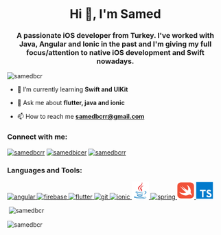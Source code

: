 <h1 align="center">Hi 👋, I'm Samed</h1>
<h3 align="center">A passionate iOS developer from Turkey. I've worked with Java, Angular and Ionic in the past and I'm giving my full focus/attention to native iOS development and Swift nowadays.</h3>

<p align="left"> <img src="https://komarev.com/ghpvc/?username=samedbcr&label=Profile%20views&color=0e75b6&style=flat" alt="samedbcr" /> </p>

- 🌱 I’m currently learning **Swift and UIKit**

- 💬 Ask me about **flutter, java and ionic**

- 📫 How to reach me **samedbcrr@gmail.com**

<h3 align="left">Connect with me:</h3>
<p align="left">
<a href="https://twitter.com/samedbcrr" target="blank"><img align="center" src="https://raw.githubusercontent.com/rahuldkjain/github-profile-readme-generator/master/src/images/icons/Social/twitter.svg" alt="samedbcrr" height="30" width="40" /></a>
<a href="https://linkedin.com/in/samedbicer" target="blank"><img align="center" src="https://raw.githubusercontent.com/rahuldkjain/github-profile-readme-generator/master/src/images/icons/Social/linked-in-alt.svg" alt="samedbicer" height="30" width="40" /></a>
<a href="https://www.hackerrank.com/samedbcrr" target="blank"><img align="center" src="https://raw.githubusercontent.com/rahuldkjain/github-profile-readme-generator/master/src/images/icons/Social/hackerrank.svg" alt="samedbcrr" height="30" width="40" /></a>
</p>

<h3 align="left">Languages and Tools:</h3>
<p align="left"> <a href="https://angular.io" target="_blank"> <img src="https://angular.io/assets/images/logos/angular/angular.svg" alt="angular" width="40" height="40"/> </a> <a href="https://firebase.google.com/" target="_blank"> <img src="https://www.vectorlogo.zone/logos/firebase/firebase-icon.svg" alt="firebase" width="40" height="40"/> </a> <a href="https://flutter.dev" target="_blank"> <img src="https://www.vectorlogo.zone/logos/flutterio/flutterio-icon.svg" alt="flutter" width="40" height="40"/> </a> <a href="https://git-scm.com/" target="_blank"> <img src="https://www.vectorlogo.zone/logos/git-scm/git-scm-icon.svg" alt="git" width="40" height="40"/> </a> <a href="https://ionicframework.com" target="_blank"> <img src="https://upload.wikimedia.org/wikipedia/commons/d/d1/Ionic_Logo.svg" alt="ionic" width="40" height="40"/> </a> <a href="https://www.java.com" target="_blank"> <img src="https://raw.githubusercontent.com/devicons/devicon/master/icons/java/java-original.svg" alt="java" width="40" height="40"/> </a> <a href="https://spring.io/" target="_blank"> <img src="https://www.vectorlogo.zone/logos/springio/springio-icon.svg" alt="spring" width="40" height="40"/> </a> <a href="https://developer.apple.com/swift/" target="_blank"> <img src="https://raw.githubusercontent.com/devicons/devicon/master/icons/swift/swift-original.svg" alt="swift" width="40" height="40"/> </a> <a href="https://www.typescriptlang.org/" target="_blank"> <img src="https://raw.githubusercontent.com/devicons/devicon/master/icons/typescript/typescript-original.svg" alt="typescript" width="40" height="40"/> </a> </p>

<p>&nbsp;<img align="center" src="https://github-readme-stats.vercel.app/api?username=samedbcr&show_icons=true&theme=dark&locale=en" alt="samedbcr" /></p>

<p><img align="center" src="https://github-readme-streak-stats.herokuapp.com/?user=samedbcr&theme=dark" alt="samedbcr" /></p>
